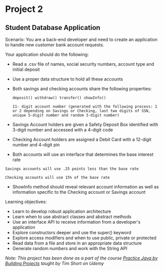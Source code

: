 # Project 2

## Student Database Application

Scenario: You are a back-end developer and need to create an application to handle new customer bank account requests.

Your application should do the following:
* Read a .csv file of names, social security numbers, account type and initial deposit
* Use a proper data structure to hold all these accounts
* Both savings and checking accounts share the following properties:

    ``deposit() withdraw() transfer() showInfo()``
    
    ``11- digit account number (generated with the following process: 1 or 2 depending on Savings or Checking, last two digits of SSN, unique 5-digit number and random 3-digit number) ``
 * Savings Account holders are given a Safety Deposit Box identified with 
3-digit number and accessed with a 4-digit code
* Checking Account holders are assigned a Debit Card with a 12-digit number and 4-digit pin
* Both accounts will use an interface that determines the base interest rate

``Savings accounts will use .25 points less than the base rate ``

``Checking accounts will use 15% of the base rate ``

* ShowInfo method should reveal relevant account information as well as information specific to the Checking account or Savings account

Learning objectives:

* Learn to develop robust application architecture
* Learn when to use abstract classes and abstract methods
* Use an interface API to receive information from a developer's application
* Explore constructors deeper and use the super() keyword
* Explore access modifiers and when to use public, private or protected
* Read data from a file and store in an appropriate data structure
* Generate random numbers and work with the String API


*Note: This project has been done as a part of the course [Practice Java by Building Projects](https://www.udemy.com/course/practice-java-by-building-projects/) taught by Tim Short on Udemy* 